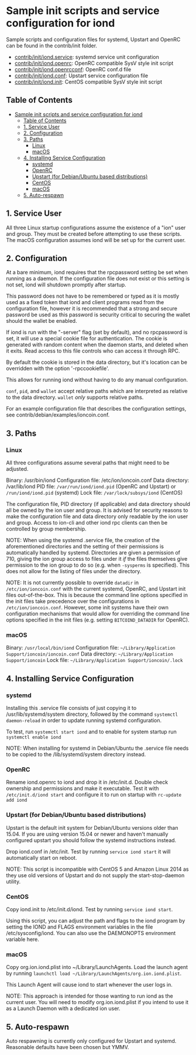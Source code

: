 # Sample init scripts and service configuration for iond

Sample scripts and configuration files for systemd, Upstart and OpenRC
can be found in the contrib/init folder.

- [contrib/init/iond.service](contrib/init/iond.service):    systemd service unit configuration
- [contrib/init/iond.openrc](contrib/init/iond.openrc):     OpenRC compatible SysV style init script
- [contrib/init/iond.openrcconf](contrib/init/iond.openrcconf): OpenRC conf.d file
- [contrib/init/iond.conf](contrib/init/iond.conf):       Upstart service configuration file
- [contrib/init/iond.init](contrib/init/iond.init):       CentOS compatible SysV style init script

Table of Contents
-----------------
- [Sample init scripts and service configuration for iond](#Sample-init-scripts-and-service-configuration-for-iond)
  - [Table of Contents](#Table-of-Contents)
  - [1. Service User](#1-Service-User)
  - [2. Configuration](#2-Configuration)
  - [3. Paths](#3-Paths)
    - [Linux](#Linux)
    - [macOS](#macOS)
  - [4. Installing Service Configuration](#4-Installing-Service-Configuration)
    - [systemd](#systemd)
    - [OpenRC](#OpenRC)
    - [Upstart (for Debian/Ubuntu based distributions)](#Upstart-for-DebianUbuntu-based-distributions)
    - [CentOS](#CentOS)
    - [macOS](#macOS-1)
  - [5. Auto-respawn](#5-Auto-respawn)


## 1. Service User

All three Linux startup configurations assume the existence of a "ion" user
and group.  They must be created before attempting to use these scripts.
The macOS configuration assumes iond will be set up for the current user.

## 2. Configuration

At a bare minimum, iond requires that the rpcpassword setting be set
when running as a daemon.  If the configuration file does not exist or this
setting is not set, iond will shutdown promptly after startup.

This password does not have to be remembered or typed as it is mostly used
as a fixed token that iond and client programs read from the configuration
file, however it is recommended that a strong and secure password be used
as this password is security critical to securing the wallet should the
wallet be enabled.

If iond is run with the "-server" flag (set by default), and no rpcpassword is set,
it will use a special cookie file for authentication. The cookie is generated with random
content when the daemon starts, and deleted when it exits. Read access to this file
controls who can access it through RPC.

By default the cookie is stored in the data directory, but it's location can be overridden
with the option '-rpccookiefile'.

This allows for running iond without having to do any manual configuration.

`conf`, `pid`, and `wallet` accept relative paths which are interpreted as
relative to the data directory. `wallet` *only* supports relative paths.

For an example configuration file that describes the configuration settings,
see contrib/debian/examples/ioncoin.conf.

## 3. Paths

### Linux

All three configurations assume several paths that might need to be adjusted.

Binary:              /usr/bin/iond
Configuration file:  /etc/ion/ioncoin.conf
Data directory:      /var/lib/iond
PID file:            `/var/run/iond/iond.pid` (OpenRC and Upstart) or `/run/iond/iond.pid` (systemd)
Lock file:           `/var/lock/subsys/iond` (CentOS)

The configuration file, PID directory (if applicable) and data directory
should all be owned by the ion user and group.  It is advised for security
reasons to make the configuration file and data directory only readable by the
ion user and group.  Access to ion-cli and other iond rpc clients
can then be controlled by group membership.

NOTE: When using the systemd .service file, the creation of the aforementioned
directories and the setting of their permissions is automatically handled by
systemd. Directories are given a permission of 710, giving the ion group
access to files under it _if_ the files themselves give permission to the
ion group to do so (e.g. when `-sysperms` is specified). This does not allow
for the listing of files under the directory.

NOTE: It is not currently possible to override `datadir` in
`/etc/ion/ioncoin.conf` with the current systemd, OpenRC, and Upstart init
files out-of-the-box. This is because the command line options specified in the
init files take precedence over the configurations in
`/etc/ion/ioncoin.conf`. However, some init systems have their own
configuration mechanisms that would allow for overriding the command line
options specified in the init files (e.g. setting `BITCOIND_DATADIR` for
OpenRC).

### macOS

Binary:              `/usr/local/bin/iond`
Configuration file:  `~/Library/Application Support/ioncoin/ioncoin.conf`
Data directory:      `~/Library/Application Support/ioncoin`
Lock file:           `~/Library/Application Support/ioncoin/.lock`

## 4. Installing Service Configuration

### systemd

Installing this .service file consists of just copying it to
/usr/lib/systemd/system directory, followed by the command
`systemctl daemon-reload` in order to update running systemd configuration.

To test, run `systemctl start iond` and to enable for system startup run
`systemctl enable iond`

NOTE: When installing for systemd in Debian/Ubuntu the .service file needs to be copied to the /lib/systemd/system directory instead.

### OpenRC

Rename iond.openrc to iond and drop it in /etc/init.d.  Double
check ownership and permissions and make it executable.  Test it with
`/etc/init.d/iond start` and configure it to run on startup with
`rc-update add iond`

### Upstart (for Debian/Ubuntu based distributions)

Upstart is the default init system for Debian/Ubuntu versions older than 15.04. If you are using version 15.04 or newer and haven't manually configured upstart you should follow the systemd instructions instead.

Drop iond.conf in /etc/init.  Test by running `service iond start`
it will automatically start on reboot.

NOTE: This script is incompatible with CentOS 5 and Amazon Linux 2014 as they
use old versions of Upstart and do not supply the start-stop-daemon utility.

### CentOS

Copy iond.init to /etc/init.d/iond. Test by running `service iond start`.

Using this script, you can adjust the path and flags to the iond program by
setting the IOND and FLAGS environment variables in the file
/etc/sysconfig/iond. You can also use the DAEMONOPTS environment variable here.

### macOS

Copy org.ion.iond.plist into ~/Library/LaunchAgents. Load the launch agent by
running `launchctl load ~/Library/LaunchAgents/org.ion.iond.plist`.

This Launch Agent will cause iond to start whenever the user logs in.

NOTE: This approach is intended for those wanting to run iond as the current user.
You will need to modify org.ion.iond.plist if you intend to use it as a
Launch Daemon with a dedicated ion user.

## 5. Auto-respawn

Auto respawning is currently only configured for Upstart and systemd.
Reasonable defaults have been chosen but YMMV.
